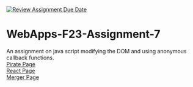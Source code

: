 [![Review Assignment Due Date](https://classroom.github.com/assets/deadline-readme-button-24ddc0f5d75046c5622901739e7c5dd533143b0c8e959d652212380cedb1ea36.svg)](https://classroom.github.com/a/Kv-XePEp)
# WebApps-F23-Assignment-7
An assignment on java script modifying the DOM and using anonymous callback functions.<br>
[Pirate Page](https://44-563-webapps-f23.github.io/44563-webapps-f23-assignment7-Pranaybandla/pirate.html)<br>
[React Page](https://44-563-webapps-f23.github.io/44563-webapps-f23-assignment7-Pranaybandla/react.html)<br>
[Merger Page](https://44-563-webapps-f23.github.io/44563-webapps-f23-assignment7-Pranaybandla/merger.html)
